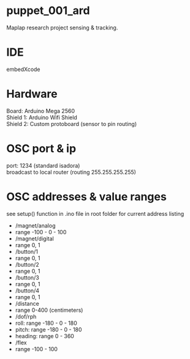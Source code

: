 # puppet_001_ard
Maplap research project sensing & tracking.

# IDE
embedXcode  

# Hardware
Board: Arduino Mega 2560  
Shield 1: Arduino Wifi Shield  
Shield 2: Custom protoboard (sensor to pin routing)  

# OSC port & ip
port: 1234 (standard isadora)  
broadcast to local router (routing 255.255.255.255)  

# OSC addresses & value ranges
see setup() function in .ino file in root folder for current address listing  

* /magnet/analog
 * range -100 - 0 - 100
* /magnet/digital
 * range 0, 1
* /button/1
 * range 0, 1
* /button/2
 * range 0, 1
* /button/3
 * range 0, 1
* /button/4
 * range 0, 1
* /distance
 * range 0-400 (centimeters)
* /dof/rph
 * roll: range -180 - 0 - 180
 * pitch: range -180 - 0 - 180
 * heading: range 0 - 360
* /flex
 * range -100 - 100
